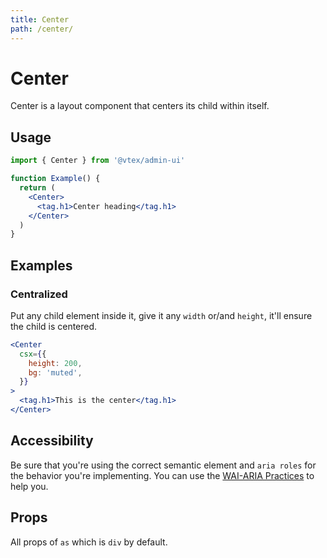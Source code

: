 ```yaml
---
title: Center
path: /center/
---
```


# Center

Center is a layout component that centers its child within itself.

## Usage

```jsx isStatic
import { Center } from '@vtex/admin-ui'

function Example() {
  return (
    <Center>
      <tag.h1>Center heading</tag.h1>
    </Center>
  )
}
```

## Examples

### Centralized

Put any child element inside it, give it any `width` or/and `height`, it'll ensure the child is centered.

```jsx live
<Center
  csx={{
    height: 200,
    bg: 'muted',
  }}
>
  <tag.h1>This is the center</tag.h1>
</Center>
```

## Accessibility

Be sure that you're using the correct semantic element and `aria roles` for the behavior you're implementing. You can use the [WAI-ARIA Practices](https://www.w3.org/TR/wai-aria-practices/) to help you.

## Props

All props of `as` which is `div` by default.
